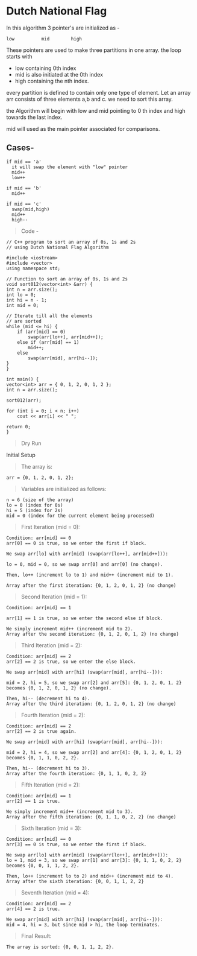 # Dutch National Flag

In this algorithm 3 pointer's are initialized as -

    low          mid        high

These pointers are used to make three partitions in one array. the loop starts with 
* low containing 0th index
* mid is also initiated at the 0th index
* high containing the nth index.


every partition is defined to contain only one type of element. Let an array arr consists of three elements a,b and c. we need to sort this array.

the Algorithm will begin with low and mid pointing to 0 th index and high towards the last index.

mid will used as the main pointer associated for comparisons.

## Cases-

    if mid == 'a'
      it will swap the element with "low" pointer
      mid++
      low++
    
    if mid == 'b'
      mid++
    
    if mid == 'c'
      swap(mid,high)
      mid++
      high--


> Code - 

    // C++ program to sort an array of 0s, 1s and 2s 
    // using Dutch National Flag Algorithm

    #include <iostream>
    #include <vector>
    using namespace std;

    // Function to sort an array of 0s, 1s and 2s
    void sort012(vector<int> &arr) {
    int n = arr.size();
    int lo = 0;
    int hi = n - 1;
    int mid = 0;
    
    // Iterate till all the elements
    // are sorted
    while (mid <= hi) {
        if (arr[mid] == 0)
            swap(arr[lo++], arr[mid++]);
        else if (arr[mid] == 1)
            mid++;
        else
            swap(arr[mid], arr[hi--]);
    }
    }
    
    int main() {
    vector<int> arr = { 0, 1, 2, 0, 1, 2 };
    int n = arr.size();
    
    sort012(arr);
    
    for (int i = 0; i < n; i++)
        cout << arr[i] << " ";
    
    return 0;
    }  






> Dry Run



Initial Setup

> The array is:

    arr = {0, 1, 2, 0, 1, 2};

> Variables are initialized as follows:

    n = 6 (size of the array)
    lo = 0 (index for 0s)
    hi = 5 (index for 2s)
    mid = 0 (index for the current element being processed)
    
> First Iteration (mid = 0):

    Condition: arr[mid] == 0
    arr[0] == 0 is true, so we enter the first if block.
    
    We swap arr[lo] with arr[mid] (swap(arr[lo++], arr[mid++])):
    
    lo = 0, mid = 0, so we swap arr[0] and arr[0] (no change).
    
    Then, lo++ (increment lo to 1) and mid++ (increment mid to 1).
    
    Array after the first iteration: {0, 1, 2, 0, 1, 2} (no change)

> Second Iteration (mid = 1):

    Condition: arr[mid] == 1
    
    arr[1] == 1 is true, so we enter the second else if block.
    
    We simply increment mid++ (increment mid to 2).
    Array after the second iteration: {0, 1, 2, 0, 1, 2} (no change)

> Third Iteration (mid = 2):

    Condition: arr[mid] == 2
    arr[2] == 2 is true, so we enter the else block.
    
    We swap arr[mid] with arr[hi] (swap(arr[mid], arr[hi--])):
    
    mid = 2, hi = 5, so we swap arr[2] and arr[5]: {0, 1, 2, 0, 1, 2} becomes {0, 1, 2, 0, 1, 2} (no change).
    
    Then, hi-- (decrement hi to 4).
    Array after the third iteration: {0, 1, 2, 0, 1, 2} (no change)

> Fourth Iteration (mid = 2):

    Condition: arr[mid] == 2
    arr[2] == 2 is true again.
    
    We swap arr[mid] with arr[hi] (swap(arr[mid], arr[hi--])):
    
    mid = 2, hi = 4, so we swap arr[2] and arr[4]: {0, 1, 2, 0, 1, 2} becomes {0, 1, 1, 0, 2, 2}.
    
    Then, hi-- (decrement hi to 3).
    Array after the fourth iteration: {0, 1, 1, 0, 2, 2}

> Fifth Iteration (mid = 2):

    Condition: arr[mid] == 1
    arr[2] == 1 is true.
    
    We simply increment mid++ (increment mid to 3).
    Array after the fifth iteration: {0, 1, 1, 0, 2, 2} (no change)

> Sixth Iteration (mid = 3):

    Condition: arr[mid] == 0
    arr[3] == 0 is true, so we enter the first if block.
    
    We swap arr[lo] with arr[mid] (swap(arr[lo++], arr[mid++])):
    lo = 1, mid = 3, so we swap arr[1] and arr[3]: {0, 1, 1, 0, 2, 2} becomes {0, 0, 1, 1, 2, 2}.
    
    Then, lo++ (increment lo to 2) and mid++ (increment mid to 4).
    Array after the sixth iteration: {0, 0, 1, 1, 2, 2}

> Seventh Iteration (mid = 4):

    Condition: arr[mid] == 2
    arr[4] == 2 is true.
    
    We swap arr[mid] with arr[hi] (swap(arr[mid], arr[hi--])):
    mid = 4, hi = 3, but since mid > hi, the loop terminates.

> Final Result:

    The array is sorted: {0, 0, 1, 1, 2, 2}.
